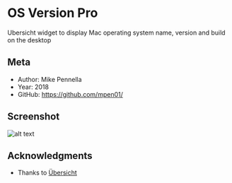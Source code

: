 # OS Version Pro
Ubersicht widget to display Mac operating system name, version and build on the desktop

## Meta

- Author: Mike Pennella
- Year: 2018
- GitHub: https://github.com/mpen01/

## Screenshot

![alt text](https://github.com/mpen01/os-version-pro/blob/master/screenshot.png "OS Version Screenshot")

## Acknowledgments

- Thanks to [Übersicht](http://github.com/felixhageloh/uebersicht/)
